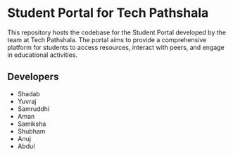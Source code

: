 # Student Portal for Tech Pathshala

This repository hosts the codebase for the Student Portal developed by the team at Tech Pathshala. The portal aims to provide a comprehensive platform for students to access resources, interact with peers, and engage in educational activities.

## Developers

- Shadab
- Yuvraj
- Samruddhi
- Aman
- Samiksha
- Shubham
- Anuj
- Abdul



